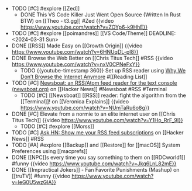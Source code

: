 - TODO [#C] #explore [[Zed]]
	- DONE This VS Code Killer Just Went Open Source (Written In Rust BTW) on [[Theo - t3․gg]] #Zed
	  {{video https://www.youtube.com/watch?v=ZOYp6-k9HhE}}
- TODO [#C] #explore [[poimandres]] [[VS Code/Theme]]
  DEADLINE: <2024-03-31 Sun>
- DONE [[RSS]] Made Easy on [[Growth Origin]]
  {{video https://www.youtube.com/watch?v=6HNUqDL-pI8}}
- DONE Browse the Web Better on [[Chris Titus Tech]] #RSS
  {{video https://www.youtube.com/watch?v=nxV0CPNeFxY}}
	- TODO {{youtube-timestamp 360}} Set up RSS reader using [Why We Don’t Browse the Internet Anymore](https://christitus.com/why-we-dont-browse-the-internet-anymore/) #[[Reading List]]
- TODO [#C] [Newsboat: an RSS/Atom feed reader for the text console (newsboat.org)](https://news.ycombinator.com/item?id=34527485) on [[Hacker News]] #Newsboat #RSS #Terminal
	- TODO [#C] [[Newsboat]] [[RSS]] reader: fight the algorithm from the [[Terminal]]! on [[Veronica Explains]]
	  {{video https://www.youtube.com/watch?v=NUmTaRu6o8g}}
- DONE [#C] Elevate from a normie to an elite internet user on [[Chris Titus Tech]]
  {{video https://www.youtube.com/watch?v=Y1Ho_RrF_9I}}
	- TODO [#C] #explore [[Morss]]
- TODO [#C] [Ask HN: Show me your RSS feed subscriptions](https://news.ycombinator.com/item?id=38478378) on [[Hacker News]] #RSS
- TODO [#A] #explore [[Backup]] and [[Restore]] for [[macOS]] System Preferences using [[macprefs]]
- DONE [[NPC]]s every time you say something to them on [[RDCworld1]] #funny
  {{video https://www.youtube.com/watch?v=Jkq6LnL82mE}}
- DONE [[Impractical Jokers]] - Fan Favorite Punishments (Mashup) on [[truTV]] #funny
  {{video https://www.youtube.com/watch?v=leG0U5wzGlA}}